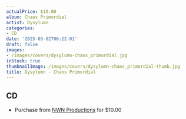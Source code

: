 ```yaml
---
actualPrice: $10.00
album: Chaos Primordial
artist: Dysylumn
categories:
- CD
date: '2025-03-02T06:22:01'
draft: false
images:
- /images/covers/dysylumn-chaos_primordial.jpg
inStock: true
thumbnailImage: /images/covers/dysylumn-chaos_primordial-thumb.jpg
title: Dysylumn - Chaos Primordial
---
```


## CD
* Purchase from [NWN Productions](http://shop.nwnprod.com/index.php?route=product/product&path=93&product_id=3320&sort=pd.name&order=ASC) for $10.00
